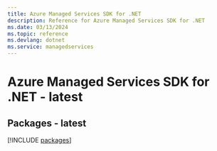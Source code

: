 ```yaml
---
title: Azure Managed Services SDK for .NET
description: Reference for Azure Managed Services SDK for .NET
ms.date: 03/13/2024
ms.topic: reference
ms.devlang: dotnet
ms.service: managedservices
---
```

# Azure Managed Services SDK for .NET - latest
## Packages - latest
[!INCLUDE [packages](managed-services-index.md)]